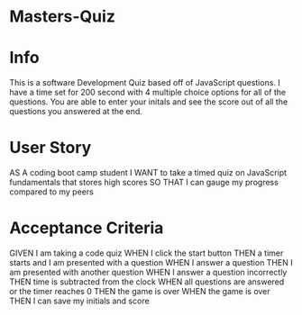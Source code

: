 # Masters-Quiz

# Info
  This is a software Development Quiz based off of JavaScript questions. I have a time set for 200 second with 4 multiple choice options for all of the questions. You are able to enter your initals and see the score out of all the questions you answered at the end. 

# User Story

AS A coding boot camp student
I WANT to take a timed quiz on JavaScript fundamentals that stores high scores
SO THAT I can gauge my progress compared to my peers

# Acceptance Criteria

GIVEN I am taking a code quiz
WHEN I click the start button
THEN a timer starts and I am presented with a question
WHEN I answer a question
THEN I am presented with another question
WHEN I answer a question incorrectly
THEN time is subtracted from the clock
WHEN all questions are answered or the timer reaches 0
THEN the game is over
WHEN the game is over
THEN I can save my initials and score
